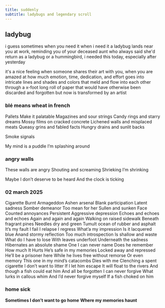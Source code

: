 ```yaml
---
title: suddenly
subtitle: ladybugs and legendary scroll
---
```


## ladybug

i guess sometimes when you need it when i need it a ladybug lands near you at work,
reminding you of your deceased aunt who always said she'd return as a ladybug or
a hummingbird, i needed this today, especially after yesterday

it's a nice feeling when someone shares their art with you, when you are amazed
at how much emotion, time, dedication, and effort goes into intricate lines
and shades and colors that meld and flow into each other through a x-foot long
roll of paper that would have otherwise been discarded and forgotten but now
is transformed by an artist

### blé means wheat in french

Pallets
Make it palatable 
Magazines and sour strings
Candy rings and starry dreams 
Mossy films on cracked concrete
Lichened walls and misplaced meats 
Queasy grins and fabled facts 
Hungry drains and sunlit backs 

Smoke signals

My mind is a puddle
I’m splashing around

### angry walls

These walls are angry
Shouting and screaming
Shrieking I’m shrinking

Maybe I don’t deserve to be heard
And the clock is ticking 

### 02 march 2025

Cigarette
Burnt Armageddon 
Ashen arsenal 
Blank participation 
Latent sadness
Somber demeanor
Too mean for her
Sullen and sunken
Face
Counted annoyances 
Persistent 
Aggressive depression 
Echoes and echoes and echoes
Again and again and again
Walking on raised sidewalk
Beneath fragrant pines
Needles dry and green 
Tumult ocean of rubber and asphalt
It’s my fault 
I fail I relapse I regress
What’a my impression
Is it lacquered blue
Anand stormy reflection
Too much introspection 
Is shallow and waste
What do I have to lose
With leaves underfoot
Underneath the sadness
Hibernates an absolute shame
One I can never name
Does he remember 
How much
It
Hurts
He’s safe in my memories 
Locked away and repressed
He’ll be a prisoner here
While he lives free without remorse
Or even memory
This one in my mind’s catacombs
Dies with me 
Clenching a spent cigarette 
I don’t want to litter
If I let him escape
It will float to the rivers
And though a fish could eat him
And all be forgotten 
I can never forgive 
What lurks in callous whim 
And I’d never forgive myself
If a fish choked on him

### home sick

**Sometimes I don’t want to go home**
**Where my memories haunt**



